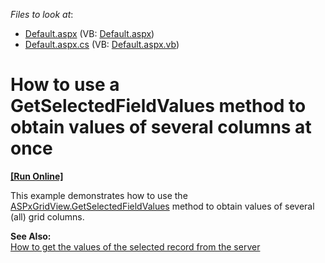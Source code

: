 <!-- default file list -->
*Files to look at*:

* [Default.aspx](./CS/GetSelectedValuesAllColumns/Default.aspx) (VB: [Default.aspx](./VB/GetSelectedValuesAllColumns/Default.aspx))
* [Default.aspx.cs](./CS/GetSelectedValuesAllColumns/Default.aspx.cs) (VB: [Default.aspx.vb](./VB/GetSelectedValuesAllColumns/Default.aspx.vb))
<!-- default file list end -->
# How to use a GetSelectedFieldValues method to obtain values of several columns at once
<!-- run online -->
**[[Run Online]](https://codecentral.devexpress.com/e319/)**
<!-- run online end -->


<p>This example demonstrates how to use the <a href="http://documentation.devexpress.com/#AspNet/DevExpressWebASPxGridViewASPxGridView_GetSelectedFieldValuestopic">ASPxGridView.GetSelectedFieldValues</a> method to obtain values of several (all) grid columns.</p><p><strong>See Also:</strong><br />
<a href="https://www.devexpress.com/Support/Center/p/E150">How to get the values of the selected record from the server</a></p>

<br/>


